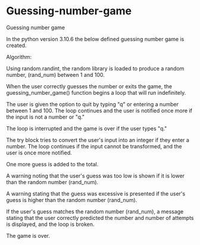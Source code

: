 # Guessing-number-game
Guessing number game

In the python version 3.10.6 the below defined guessing number game is created.

Algorithm:

Using random.randint, the random library is loaded to produce a random number, (rand_num) between 1 and 100.

When the user correctly guesses the number or exits the game, the guessing_number_game() function begins a loop that will run indefinitely.

The user is given the option to quit by typing "q" or entering a number between 1 and 100. The loop continues and the user is notified once more if the input is not a number or "q."

The loop is interrupted and the game is over if the user types "q."

The try block tries to convert the user's input into an integer if they enter a number. The loop continues if the input cannot be transformed, and the user is once more notified.

One more guess is added to the total.

A warning noting that the user's guess was too low is shown if it is lower than the random number (rand_num).

A warning stating that the guess was excessive is presented if the user's guess is higher than the random number (rand_num).

If the user's guess matches the random number (rand_num), a message stating that the user correctly predicted the number and number of attempts is displayed, and the loop is broken.

The game is over.











